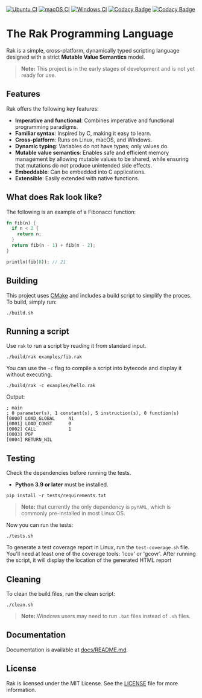 
[![Ubuntu CI](https://github.com/fabiosvm/rak/actions/workflows/ubuntu.yml/badge.svg)](https://github.com/fabiosvm/rak/actions/workflows/ubuntu.yml) [![macOS CI](https://github.com/fabiosvm/rak/actions/workflows/macos.yml/badge.svg)](https://github.com/fabiosvm/rak/actions/workflows/macos.yml) [![Windows CI](https://github.com/fabiosvm/rak/actions/workflows/windows.yml/badge.svg)](https://github.com/fabiosvm/rak/actions/workflows/windows.yml) [![Codacy Badge](https://app.codacy.com/project/badge/Grade/d85735ffbdd44a7797df2160bed7621d)](https://app.codacy.com/gh/fabiosvm/rak/dashboard?utm_source=gh&utm_medium=referral&utm_content=&utm_campaign=Badge_grade) [![Codacy Badge](https://app.codacy.com/project/badge/Coverage/d85735ffbdd44a7797df2160bed7621d)](https://app.codacy.com/gh/fabiosvm/rak/dashboard?utm_source=gh&utm_medium=referral&utm_content=&utm_campaign=Badge_coverage)

# The Rak Programming Language

Rak is a simple, cross-platform, dynamically typed scripting language designed with a strict **Mutable Value Semantics** model.

> **Note:** This project is in the early stages of development and is not yet ready for use.

## Features

Rak offers the following key features:

- **Imperative and functional**: Combines imperative and functional programming paradigms.
- **Familiar syntax**: Inspired by C, making it easy to learn.
- **Cross-platform**: Runs on Linux, macOS, and Windows.
- **Dynamic typing**: Variables do not have types; only values do.
- **Mutable value semantics**: Enables safe and efficient memory management by allowing mutable values to be shared, while ensuring that mutations do not produce unintended side effects.
- **Embeddable**: Can be embedded into C applications.
- **Extensible**: Easily extended with native functions.

## What does Rak look like?

The following is an example of a Fibonacci function:

```rs
fn fib(n) {
  if n < 2 {
    return n;
  }
  return fib(n - 1) + fib(n - 2);
}

println(fib(8)); // 21
```

## Building

This project uses [CMake](https://cmake.org) and includes a build script to simplify the proces. To build, simply run:

```
./build.sh
```

## Running a script

Use `rak` to run a script by reading it from standard input.

```
./build/rak examples/fib.rak
```

You can use the `-c` flag to compile a script into bytecode and display it without executing.

```
./build/rak -c examples/hello.rak
```

Output:

```
; main
; 0 parameter(s), 1 constant(s), 5 instruction(s), 0 function(s)
[0000] LOAD_GLOBAL     41
[0001] LOAD_CONST      0
[0002] CALL            1
[0003] POP
[0004] RETURN_NIL
```

## Testing

Check the dependencies before running the tests.

- **Python 3.9 or later** must be installed.

```
pip install -r tests/requirements.txt
```

> **Note:** that currently the only dependency is `pyYAML`, which is commonly pre-installed in most Linux OS.

Now you can run the tests:

```
./tests.sh
```

To generate a test coverage report in Linux, run the `test-coverage.sh` file. You'll need at least one of the coverage tools: 'lcov' or 'gcovr'. After running the script, it will display the location of the generated HTML report

## Cleaning

To clean the build files, run the clean script:

```
./clean.sh
```

> **Note:** Windows users may need to run `.bat` files instead of `.sh` files.

## Documentation

Documentation is available at [docs/README.md](docs/README.md).

## License

Rak is licensed under the MIT License. See the [LICENSE](LICENSE) file for more information.
